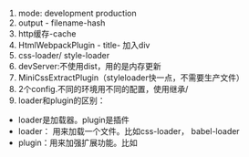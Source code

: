 1. mode: development production
2. output - filename-hash
3. http缓存-cache
4. HtmlWebpackPlugin - title- 加入div
5. css-loader/ style-loader
6. devServer:不使用dist，用的是内存更新
7. MiniCssExtractPlugin（styleloader快一点，不需要生产文件）
8. 2个config.不同的环境用不同的配置，使用继承/
9. loader和plugin的区别：
* loader是加载器。plugin是插件
* loader： 用来加载一个文件。比如css-loader， babel-loader
* plugin：用来加强扩展功能。比如
